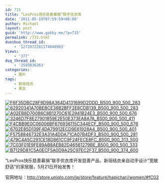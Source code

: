 ```yaml
---
id: 715
title: “LesPros快乐慈善募捐”联手优衣库
date: '2011-05-19T07:59:59+08:00'
author: Michael
layout: post
guid: 'http://www.gakky.me/?p=715'
permalink: /715.html
duoshuo_thread_id:
    - '1272072281174048983'
Views:
    - '377'
dsq_thread_id:
    - '3593836263'
categories:
    - 图片
tags:
    - 新垣结衣
    - 美女
---
```


[![F6F35DBC28F9D98A364D4131699D2DDD_B500_900_500_283](http://www.yui-aragaki.org/wp-content/uploads/img/F6F35DBC28F9D98A364D4131699D2DDD_B500_900_500_283.jpeg)](http://www.yui-aragaki.org/wp-content/uploads/img/F6F35DBC28F9D98A364D4131699D2DDD_B1280_1280_759_430.jpeg) [![62920341A70BEBCE38B2BFF2E8CDB139_B500_900_500_283](http://www.yui-aragaki.org/wp-content/uploads/img/62920341A70BEBCE38B2BFF2E8CDB139_B500_900_500_283.jpeg)](http://www.yui-aragaki.org/wp-content/uploads/img/62920341A70BEBCE38B2BFF2E8CDB139_B1280_1280_759_430.jpeg) [![A02EB8D70086C8B1270C61E2941B24E3_B500_900_500_676](http://www.yui-aragaki.org/wp-content/uploads/img/A02EB8D70086C8B1270C61E2941B24E3_B500_900_500_676.jpeg)](http://www.yui-aragaki.org/wp-content/uploads/img/A02EB8D70086C8B1270C61E2941B24E3_B1280_1280_739_1000.jpeg) [![3246D7F8E27901859E2E50E373EA8A7A_B500_900_500_411](http://www.yui-aragaki.org/wp-content/uploads/img/3246D7F8E27901859E2E50E373EA8A7A_B500_900_500_411.jpeg)](http://www.yui-aragaki.org/wp-content/uploads/img/3246D7F8E27901859E2E50E373EA8A7A_B1280_1280_739_608.jpeg) [![F4CBB9E0C06006BF676936115C344ECF_B500_900_500_676](http://www.yui-aragaki.org/wp-content/uploads/img/F4CBB9E0C06006BF676936115C344ECF_B500_900_500_676.jpeg)](http://www.yui-aragaki.org/wp-content/uploads/img/F4CBB9E0C06006BF676936115C344ECF_B1280_1280_739_1000.jpeg) [![6702E85D139F4DA79912ECD9E61928A4_B500_900_500_401](http://www.yui-aragaki.org/wp-content/uploads/img/6702E85D139F4DA79912ECD9E61928A4_B500_900_500_401.jpeg)](http://www.yui-aragaki.org/wp-content/uploads/img/6702E85D139F4DA79912ECD9E61928A4_B1280_1280_739_593.jpeg) [![F5758846732E3A31A4DDA71CA07B4DF3_B500_900_500_281](http://www.yui-aragaki.org/wp-content/uploads/img/F5758846732E3A31A4DDA71CA07B4DF3_B500_900_500_281.jpeg)](http://www.yui-aragaki.org/wp-content/uploads/img/F5758846732E3A31A4DDA71CA07B4DF3_B1280_1280_1280_720.jpeg) [![479C4A5C291CE18D861CC9F24FECE8FC_B500_900_313_500](http://www.yui-aragaki.org/wp-content/uploads/img/479C4A5C291CE18D861CC9F24FECE8FC_B500_900_313_500.jpeg)](http://www.yui-aragaki.org/wp-content/uploads/img/479C4A5C291CE18D861CC9F24FECE8FC_B1280_1280_313_500.jpeg) [![7C03F01E9FE89AB8AEB82D46561279BE_B500_900_500_333](http://www.yui-aragaki.org/wp-content/uploads/img/7C03F01E9FE89AB8AEB82D46561279BE_B500_900_500_333.jpeg)](http://www.yui-aragaki.org/wp-content/uploads/img/7C03F01E9FE89AB8AEB82D46561279BE_B1280_1280_599_400.jpeg) [![B7129D81C5A0ECF5A0D9A25C97EC2F37_B500_900_374_600](http://www.yui-aragaki.org/wp-content/uploads/img/B7129D81C5A0ECF5A0D9A25C97EC2F37_B500_900_374_600.jpeg)](http://www.yui-aragaki.org/wp-content/uploads/img/B7129D81C5A0ECF5A0D9A25C97EC2F37_B1280_1280_374_600.jpeg)

“LesPros快乐慈善募捐”联手优衣库开发慈善产品，新垣结衣亲自动手设计“宽敞舒适”的家居服，5月21日开始发售！

官网地址：http://store.uniqlo.com/jp/store/feature/hapichari/women/#fC02